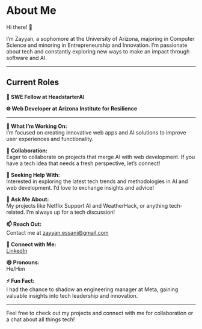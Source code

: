 # About Me

Hi there! 👋

I’m Zayyan, a sophomore at the University of Arizona, majoring in Computer Science and minoring in Entrepreneurship and Innovation. I’m passionate about tech and constantly exploring new ways to make an impact through software and AI.

---

## Current Roles

**💼 SWE Fellow at HeadstarterAI**  

**🌐 Web Developer at Arizona Institute for Resilience**  


---

**🔭 What I’m Working On:**  
I’m focused on creating innovative web apps and AI solutions to improve user experiences and functionality.

**👯 Collaboration:**  
Eager to collaborate on projects that merge AI with web development. If you have a tech idea that needs a fresh perspective, let’s connect!

**🤔 Seeking Help With:**  
Interested in exploring the latest tech trends and methodologies in AI and web development. I’d love to exchange insights and advice!

**💬 Ask Me About:**  
My projects like Netflix Support AI and WeatherHack, or anything tech-related. I’m always up for a tech discussion!

**📫 Reach Out:**  
Contact me at [zayyan.essani@gmail.com](mailto:zayyan.essani@gmail.com)

**🔗 Connect with Me:**  
[LinkedIn](https://www.linkedin.com/in/zessani/)

**😄 Pronouns:**  
He/Him

**⚡ Fun Fact:**  
I had the chance to shadow an engineering manager at Meta, gaining valuable insights into tech leadership and innovation.

---

Feel free to check out my projects and connect with me for collaboration or a chat about all things tech!
